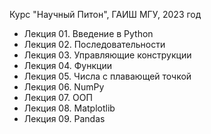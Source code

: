 Курс "Научный Питон", ГАИШ МГУ, 2023 год

* Лекция 01. Введение в Python
* Лекция 02. Последовательности
* Лекция 03. Управляющие конструкции
* Лекция 04. Функции
* Лекция 05. Числа с плавающей точкой
* Лекция 06. NumPy
* Лекция 07. ООП
* Лекция 08. Matplotlib
* Лекция 09. Pandas

